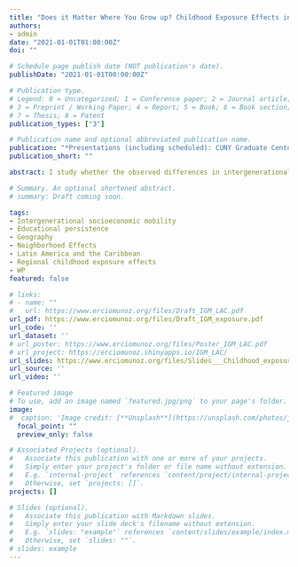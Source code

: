 ```yaml
---
title: "Does it Matter Where You Grow up? Childhood Exposure Effects in Latin America and the Caribbean"
authors:
- admin
date: "2021-01-01T01:00:00Z"
doi: ""

# Schedule page publish date (NOT publication's date).
publishDate: "2021-01-01T00:00:00Z"

# Publication type.
# Legend: 0 = Uncategorized; 1 = Conference paper; 2 = Journal article;
# 3 = Preprint / Working Paper; 4 = Report; 5 = Book; 6 = Book section;
# 7 = Thesis; 8 = Patent
publication_types: ["3"]

# Publication name and optional abbreviated publication name.
publication: "*Presentations (including scheduled): CUNY Graduate Center, Development Bank of Latin America, RED 2022 Academic Workshop, and Second World Inequality Conference*"
publication_short: ""

abstract: I study whether the observed differences in intergenerational educational mobility across regions in Latin America and the Caribbean are due to the sorting of families or the effect of growing up in these different places. I exploit differences in the age of children at the time their families move across locations to isolate regional childhood exposure effects from sorting. I find a convergence rate of 3.5% per year of exposure between age 1 to 11, implying that children who move at the age of 1 would pick up 35% of the observed differences in mobility between origin and destination. These results are robust to using a specification that identifies the effect of place within households, the use of only anomalously high migration outflows, instrumenting the choice of destination with historical migration, and a combination of both approaches.

# Summary. An optional shortened abstract.
# summary: Draft coming soon.

tags:
- Intergenerational socioeconomic mobility
- Educational persistence
- Geography
- Neighborhood Effects
- Latin America and the Caribbean
- Regional childhood exposure effects
- WP
featured: false

# links:
# - name: ""
#   url: https://www.erciomunoz.org/files/Draft_IGM_LAC.pdf
url_pdf: https://www.erciomunoz.org/files/Draft_IGM_exposure.pdf
url_code: ''
url_dataset: ''
# url_poster: https://www.erciomunoz.org/files/Poster_IGM_LAC.pdf
# url_project: https://erciomunoz.shinyapps.io/IGM_LAC/
url_slides: https://www.erciomunoz.org/files/Slides___Childhood_exposure_effects_on_IGM.pdf
url_source: ''
url_video: ''

# Featured image
# To use, add an image named `featured.jpg/png` to your page's folder. 
image:
#  caption: 'Image credit: [**Unsplash**](https://unsplash.com/photos/jdD8gXaTZsc)'
  focal_point: ""
  preview_only: false

# Associated Projects (optional).
#   Associate this publication with one or more of your projects.
#   Simply enter your project's folder or file name without extension.
#   E.g. `internal-project` references `content/project/internal-project/index.md`.
#   Otherwise, set `projects: []`.
projects: []

# Slides (optional).
#   Associate this publication with Markdown slides.
#   Simply enter your slide deck's filename without extension.
#   E.g. `slides: "example"` references `content/slides/example/index.md`.
#   Otherwise, set `slides: ""`.
# slides: example
---
```

